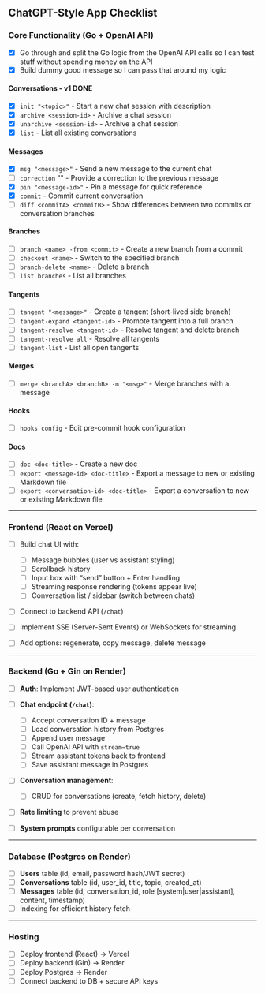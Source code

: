 ## ChatGPT-Style App Checklist

### Core Functionality (Go + OpenAI API)

- [x] Go through and split the Go logic from the OpenAI API calls so I can test stuff without spending money on the API
- [x] Build dummy good message so I can pass that around my logic

#### Conversations - v1 DONE

- [x] `init "<topic>"` - Start a new chat session with description
- [x] `archive <session-id>` - Archive a chat session
- [x] `unarchive <session-id>` - Archive a chat session
- [x] `list` - List all existing conversations

#### Messages

- [x] `msg "<message>"` - Send a new message to the current chat
- [ ] `correction` "<message>" - Provide a correction to the previous message
- [x] `pin "<message-id>"` - Pin a message for quick reference
- [x] `commit` - Commit current conversation
- [ ] `diff <commitA> <commitB>` - Show differences between two commits or conversation branches

#### Branches

- [ ] `branch <name> -from <commit>` - Create a new branch from a commit
- [ ] `checkout <name>` - Switch to the specified branch
- [ ] `branch-delete <name>` - Delete a branch
- [ ] `list branches` - List all branches

#### Tangents

- [ ] `tangent "<message>"` - Create a tangent (short-lived side branch)
- [ ] `tangent-expand <tangent-id>` - Promote tangent into a full branch
- [ ] `tangent-resolve <tangent-id>` - Resolve tangent and delete branch
- [ ] `tangent-resolve all` - Resolve all tangents
- [ ] `tangent-list` - List all open tangents

#### Merges

- [ ] `merge <branchA> <branchB> -m "<msg>"` - Merge branches with a message

#### Hooks

- [ ] `hooks config` - Edit pre-commit hook configuration

#### Docs

- [ ] `doc <doc-title>` - Create a new doc
- [ ] `export <message-id> <doc-title>` - Export a message to new or existing Markdown file
- [ ] `export <conversation-id> <doc-title>` - Export a conversation to new or existing Markdown file

---

### Frontend (React on Vercel)

- [ ] Build chat UI with:

  - [ ] Message bubbles (user vs assistant styling)
  - [ ] Scrollback history
  - [ ] Input box with “send” button + Enter handling
  - [ ] Streaming response rendering (tokens appear live)
  - [ ] Conversation list / sidebar (switch between chats)

- [ ] Connect to backend API (`/chat`)
- [ ] Implement SSE (Server-Sent Events) or WebSockets for streaming
- [ ] Add options: regenerate, copy message, delete message

---

### Backend (Go + Gin on Render)

- [ ] **Auth**: Implement JWT-based user authentication
- [ ] **Chat endpoint (`/chat`)**:

  - [ ] Accept conversation ID + message
  - [ ] Load conversation history from Postgres
  - [ ] Append user message
  - [ ] Call OpenAI API with `stream=true`
  - [ ] Stream assistant tokens back to frontend
  - [ ] Save assistant message in Postgres

- [ ] **Conversation management**:

  - [ ] CRUD for conversations (create, fetch history, delete)

- [ ] **Rate limiting** to prevent abuse
- [ ] **System prompts** configurable per conversation

---

### Database (Postgres on Render)

- [ ] **Users** table (id, email, password hash/JWT secret)
- [ ] **Conversations** table (id, user_id, title, topic, created_at)
- [ ] **Messages** table (id, conversation_id, role \[system|user|assistant], content, timestamp)
- [ ] Indexing for efficient history fetch

---

### Hosting

- [ ] Deploy frontend (React) → Vercel
- [ ] Deploy backend (Gin) → Render
- [ ] Deploy Postgres → Render
- [ ] Connect backend to DB + secure API keys
